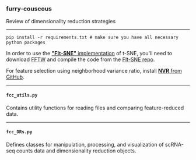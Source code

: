 ### furry-couscous
Review of dimensionality reduction strategies  

---
```
pip install -r requirements.txt # make sure you have all necessary python packages
```
  
In order to use the [__"FIt-SNE"__ implementation](https://arxiv.org/abs/1712.09005) of t-SNE, you'll need to download [FFTW](http://www.fftw.org/) and compile the code from the [FIt-SNE repo](https://github.com/KlugerLab/FIt-SNE).  

For feature selection using neighborhood variance ratio, install [__NVR__ from GitHub](https://github.com/KenLauLab/NVR).  

---
#### `fcc_utils.py`
Contains utility functions for reading files and comparing feature-reduced data.  

---
#### `fcc_DRs.py`
Defines classes for manipulation, processing, and visualization of scRNA-seq counts data and dimensionality reduction objects.  
